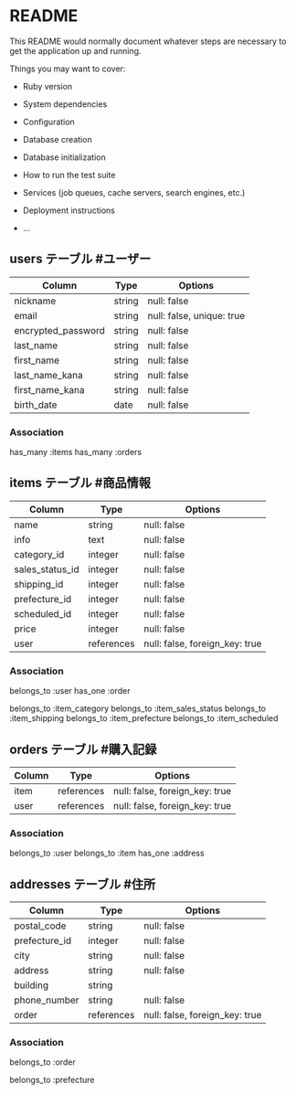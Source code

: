 # README

This README would normally document whatever steps are necessary to get the
application up and running.

Things you may want to cover:

* Ruby version

* System dependencies

* Configuration

* Database creation

* Database initialization

* How to run the test suite

* Services (job queues, cache servers, search engines, etc.)

* Deployment instructions

* ...



 ## users テーブル #ユーザー
| Column              | Type     | Options                   |
| ------------------- | -------- | ------------------------- |
| nickname            | string   | null: false               |
| email               | string   | null: false, unique: true |
| encrypted_password  | string   | null: false               |
| last_name           | string   | null: false               |
| first_name          | string   | null: false               |
| last_name_kana      | string   | null: false               |
| first_name_kana     | string   | null: false               |
| birth_date          | date     | null: false               |
### Association
has_many :items
has_many :orders


## items テーブル #商品情報
| Column          | Type          | Options                        |
| --------------- | ------------- | ------------------------------ |
| name            | string        | null: false                    |
| info            | text          | null: false                    |
| category_id     | integer       | null: false                    |
| sales_status_id | integer       | null: false                    |
| shipping_id     | integer       | null: false                    |
| prefecture_id   | integer       | null: false                    |
| scheduled_id    | integer       | null: false                    |
| price           | integer       | null: false                    |
| user            | references    | null: false, foreign_key: true |
### Association
belongs_to :user
has_one :order

belongs_to :item_category
belongs_to :item_sales_status
belongs_to :item_shipping
belongs_to :item_prefecture
belongs_to :item_scheduled


## orders テーブル #購入記録
| Column      | Type       | Options                        |
| ----------- | ---------- | ------------------------------ |
| item        | references | null: false, foreign_key: true |
| user        | references | null: false, foreign_key: true |
### Association
belongs_to :user
belongs_to :item
has_one :address


## addresses テーブル #住所
| Column        | Type       | Options                        |
| ------------- | ---------- | ------------------------------ |
| postal_code   | string     | null: false                    | 
| prefecture_id | integer    | null: false                    | 
| city          | string     | null: false                    | 
| address       | string     | null: false                    | 
| building      | string     |                                |
| phone_number  | string     | null: false                    | 
| order         | references | null: false, foreign_key: true |
### Association
belongs_to :order

belongs_to :prefecture